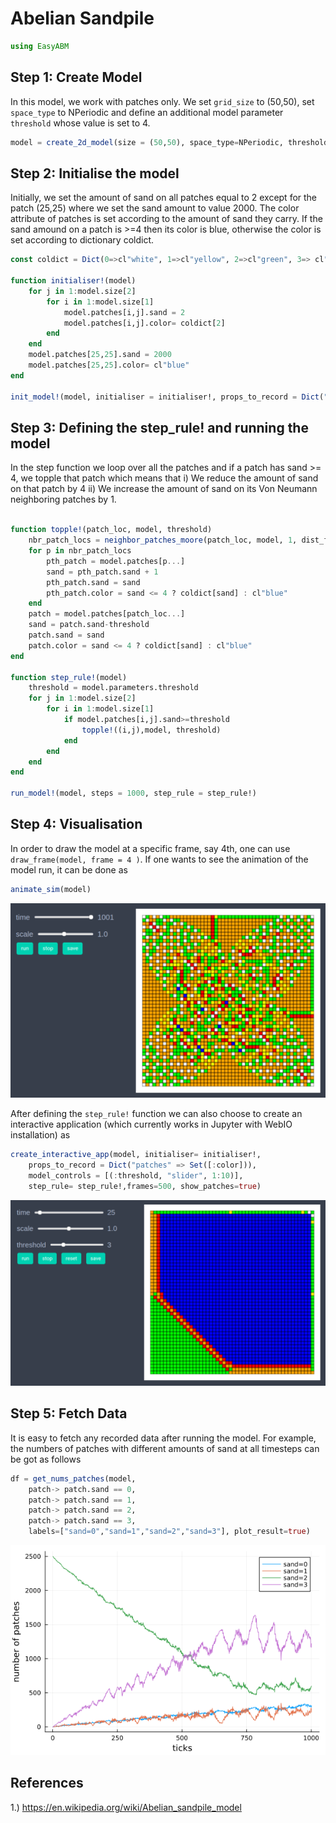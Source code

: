 # Abelian Sandpile

```julia
using EasyABM
```

## Step 1: Create Model

In this model, we work with patches only. We set `grid_size` to (50,50), set `space_type` to NPeriodic and define an additional model parameter `threshold` whose value is set to 4. 


```julia
model = create_2d_model(size = (50,50), space_type=NPeriodic, threshold = 4)
```

## Step 2: Initialise the model

Initially, we set the amount of sand on all patches equal to 2 except for the patch (25,25) where we set the sand amount to value 2000. The color attribute of patches is set according to the amount of sand they carry. If the sand amound on a patch is >=4 then its color is blue, otherwise the color is set according to dictionary coldict. 


```julia
const coldict = Dict(0=>cl"white", 1=>cl"yellow", 2=>cl"green", 3=> cl"orange", 4=>cl"red")

function initialiser!(model)
    for j in 1:model.size[2]
        for i in 1:model.size[1]
            model.patches[i,j].sand = 2
            model.patches[i,j].color= coldict[2]
        end
    end
    model.patches[25,25].sand = 2000
    model.patches[25,25].color= cl"blue"
end

init_model!(model, initialiser = initialiser!, props_to_record = Dict("patches" => Set([:color,:sand])))
```

## Step 3: Defining the step_rule! and running the model

In the step function we loop over all the patches and if a patch has sand >= 4, we topple that patch which means that i) We reduce the amount of sand on that patch by 4 ii) We increase the amount of sand on its Von Neumann neighboring patches by 1. 

```julia

function topple!(patch_loc, model, threshold)
    nbr_patch_locs = neighbor_patches_moore(patch_loc, model, 1, dist_func=manhattan_distance)
    for p in nbr_patch_locs
        pth_patch = model.patches[p...]
        sand = pth_patch.sand + 1
        pth_patch.sand = sand
        pth_patch.color = sand <= 4 ? coldict[sand] : cl"blue" 
    end
    patch = model.patches[patch_loc...]
    sand = patch.sand-threshold
    patch.sand = sand
    patch.color = sand <= 4 ? coldict[sand] : cl"blue" 
end

function step_rule!(model)
    threshold = model.parameters.threshold
    for j in 1:model.size[2]
        for i in 1:model.size[1]
            if model.patches[i,j].sand>=threshold
                topple!((i,j),model, threshold)
            end
        end
    end
end

run_model!(model, steps = 1000, step_rule = step_rule!)
```
## Step 4: Visualisation 

In order to draw the model at a specific frame, say 4th, one can use `draw_frame(model, frame = 4 )`. If one wants to see the animation of the model run, it can be done as 

```julia
animate_sim(model)
```

![png](assets/AbelianSandpile/AbelianSandpileAnim1.png)


After defining the `step_rule!` function we can also choose to create an interactive application (which currently works in Jupyter with WebIO installation) as 

```julia
create_interactive_app(model, initialiser= initialiser!,
    props_to_record = Dict("patches" => Set([:color])),
    model_controls = [(:threshold, "slider", 1:10)],
    step_rule= step_rule!,frames=500, show_patches=true) 
```

![png](assets/AbelianSandpile/AbelianSandpileIntApp1.png)


## Step 5: Fetch Data 

It is easy to fetch any recorded data after running the model. For example, the numbers of patches with different amounts of sand at all timesteps can be got as follows

```julia
df = get_nums_patches(model, 
    patch-> patch.sand == 0, 
    patch-> patch.sand == 1, 
    patch-> patch.sand == 2, 
    patch-> patch.sand == 3,
    labels=["sand=0","sand=1","sand=2","sand=3"], plot_result=true)
```

![png](assets/AbelianSandpile/plot1.png)

## References 
1.) https://en.wikipedia.org/wiki/Abelian_sandpile_model